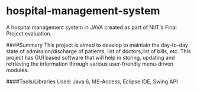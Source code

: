 # hospital-management-system
A hospital management system in JAVA created as part of NIIT's Final Project evaluation.


####Summary
This project is aimed to develop to maintain the day-to-day state of admission/discharge of patients, list of doctors,list of bills, etc. This project has GUI based software that will help in storing, updating and retrieving the information through various user-friendly menu-driven modules.


####Tools/Libraries Used:
Java 6, MS-Access, Eclipse IDE, Swing API
